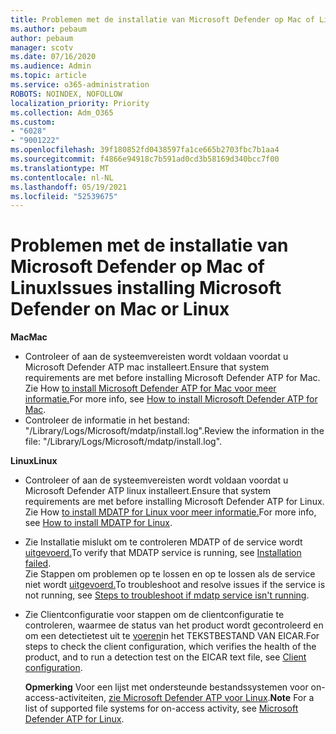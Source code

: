 ```yaml
---
title: Problemen met de installatie van Microsoft Defender op Mac of Linux
ms.author: pebaum
author: pebaum
manager: scotv
ms.date: 07/16/2020
ms.audience: Admin
ms.topic: article
ms.service: o365-administration
ROBOTS: NOINDEX, NOFOLLOW
localization_priority: Priority
ms.collection: Adm_O365
ms.custom:
- "6028"
- "9001222"
ms.openlocfilehash: 39f180852fd0438597fa1ce665b2703fbc7b1aa4
ms.sourcegitcommit: f4866e94918c7b591ad0cd3b58169d340bcc7f00
ms.translationtype: MT
ms.contentlocale: nl-NL
ms.lasthandoff: 05/19/2021
ms.locfileid: "52539675"
---
```

# <a name="issues-installing-microsoft-defender-on-mac-or-linux"></a><span data-ttu-id="d732f-102">Problemen met de installatie van Microsoft Defender op Mac of Linux</span><span class="sxs-lookup"><span data-stu-id="d732f-102">Issues installing Microsoft Defender on Mac or Linux</span></span>

<span data-ttu-id="d732f-103">**Mac**</span><span class="sxs-lookup"><span data-stu-id="d732f-103">**Mac**</span></span>

- <span data-ttu-id="d732f-104">Controleer of aan de systeemvereisten wordt voldaan voordat u Microsoft Defender ATP mac installeert.</span><span class="sxs-lookup"><span data-stu-id="d732f-104">Ensure that system requirements are met before installing Microsoft Defender ATP for Mac.</span></span> <span data-ttu-id="d732f-105">Zie How [to install Microsoft Defender ATP for Mac voor meer informatie.](/windows/security/threat-protection/microsoft-defender-atp/microsoft-defender-atp-mac#how-to-install-microsoft-defender-atp-for-mac)</span><span class="sxs-lookup"><span data-stu-id="d732f-105">For more info, see [How to install Microsoft Defender ATP for Mac](/windows/security/threat-protection/microsoft-defender-atp/microsoft-defender-atp-mac#how-to-install-microsoft-defender-atp-for-mac).</span></span>  
- <span data-ttu-id="d732f-106">Controleer de informatie in het bestand: "/Library/Logs/Microsoft/mdatp/install.log".</span><span class="sxs-lookup"><span data-stu-id="d732f-106">Review the information in the file: "/Library/Logs/Microsoft/mdatp/install.log".</span></span>

<span data-ttu-id="d732f-107">**Linux**</span><span class="sxs-lookup"><span data-stu-id="d732f-107">**Linux**</span></span>

- <span data-ttu-id="d732f-108">Controleer of aan de systeemvereisten wordt voldaan voordat u Microsoft Defender ATP linux installeert.</span><span class="sxs-lookup"><span data-stu-id="d732f-108">Ensure that system requirements are met before installing Microsoft Defender ATP for Linux.</span></span> <span data-ttu-id="d732f-109">Zie How [to install MDATP for Linux voor meer informatie.](/windows/security/threat-protection/microsoft-defender-atp/microsoft-defender-atp-linux#system-requirements)</span><span class="sxs-lookup"><span data-stu-id="d732f-109">For more info, see [How to install MDATP for Linux](/windows/security/threat-protection/microsoft-defender-atp/microsoft-defender-atp-linux#system-requirements).</span></span> 
- <span data-ttu-id="d732f-110">Zie Installatie mislukt om te controleren MDATP of de service wordt [uitgevoerd.](/windows/security/threat-protection/microsoft-defender-atp/linux-support-install#installation-failed)</span><span class="sxs-lookup"><span data-stu-id="d732f-110">To verify that MDATP service is running, see [Installation failed](/windows/security/threat-protection/microsoft-defender-atp/linux-support-install#installation-failed).</span></span>  
    <span data-ttu-id="d732f-111">Zie Stappen om problemen op te lossen en op te lossen als de service niet wordt [uitgevoerd.](/windows/security/threat-protection/microsoft-defender-atp/linux-support-install#steps-to-troubleshoot-if-mdatp-service-isnt-running)</span><span class="sxs-lookup"><span data-stu-id="d732f-111">To troubleshoot and resolve issues if the service is not running, see [Steps to troubleshoot if mdatp service isn't running](/windows/security/threat-protection/microsoft-defender-atp/linux-support-install#steps-to-troubleshoot-if-mdatp-service-isnt-running).</span></span>
- <span data-ttu-id="d732f-112">Zie Clientconfiguratie voor stappen om de clientconfiguratie te controleren, waarmee de status van het product wordt gecontroleerd en om een detectietest uit te [voeren](/windows/security/threat-protection/microsoft-defender-atp/linux-install-manually#client-configuration)in het TEKSTBESTAND VAN EICAR.</span><span class="sxs-lookup"><span data-stu-id="d732f-112">For steps to check the client configuration, which verifies the health of the product, and to run a detection test on the EICAR text file, see [Client configuration](/windows/security/threat-protection/microsoft-defender-atp/linux-install-manually#client-configuration).</span></span>  

    <span data-ttu-id="d732f-113">**Opmerking** Voor een lijst met ondersteunde bestandssystemen voor on-access-activiteiten, [zie Microsoft Defender ATP voor Linux](/windows/security/threat-protection/microsoft-defender-atp/microsoft-defender-atp-linux#system-requirements).</span><span class="sxs-lookup"><span data-stu-id="d732f-113">**Note** For a list of supported file systems for on-access activity, see [Microsoft Defender ATP for Linux](/windows/security/threat-protection/microsoft-defender-atp/microsoft-defender-atp-linux#system-requirements).</span></span>
